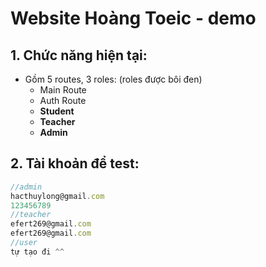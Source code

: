 # Website Hoàng Toeic - demo

## 1. Chức năng hiện tại:

- Gồm 5 routes, 3 roles: (roles được bôi đen)
  - Main Route
  - Auth Route
  - **Student**
  - **Teacher**
  - **Admin**

## 2. Tài khoản để test:

```jsx
//admin
hacthuylong@gmail.com
123456789
//teacher
efert269@gmail.com
efert269@gmail.com
//user
tự tạo đi ^^
```
